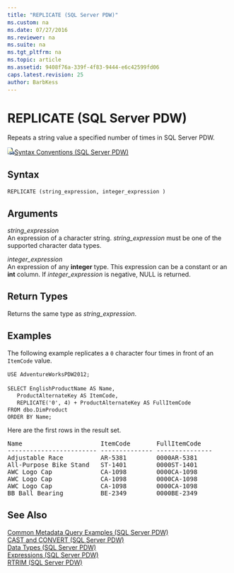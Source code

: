 ```yaml
---
title: "REPLICATE (SQL Server PDW)"
ms.custom: na
ms.date: 07/27/2016
ms.reviewer: na
ms.suite: na
ms.tgt_pltfrm: na
ms.topic: article
ms.assetid: 9408f76a-339f-4f83-9444-e6c42599fd06
caps.latest.revision: 25
author: BarbKess
---
```

# REPLICATE (SQL Server PDW)
Repeats a string value a specified number of times in SQL Server PDW.  
  
![Topic link icon](../../mpp/sqlpdw/media/Topic_Link.gif "Topic_Link")[Syntax Conventions &#40;SQL Server PDW&#41;](../../mpp/sqlpdw/syntax-conventions-sql-server-pdw.md)  
  
## Syntax  
  
```  
REPLICATE (string_expression, integer_expression )  
```  
  
## Arguments  
*string_expression*  
An expression of a character string. *string_expression* must be one of the supported character data types.  
  
*integer_expression*  
An expression of any **integer** type. This expression can be a constant or an **int** column. If *integer_expression* is negative, NULL is returned.  
  
## Return Types  
Returns the same type as *string_expression*.  
  
## Examples  
The following example replicates a `0` character four times in front of an `ItemCode` value.  
  
```  
USE AdventureWorksPDW2012;  
  
SELECT EnglishProductName AS Name,  
   ProductAlternateKey AS ItemCode,  
   REPLICATE('0', 4) + ProductAlternateKey AS FullItemCode  
FROM dbo.DimProduct  
ORDER BY Name;  
```  
  
Here are the first rows in the result set.  
  
<pre>Name                     ItemCode       FullItemCode  
------------------------ -------------- ---------------  
Adjustable Race          AR-5381        0000AR-5381  
All-Purpose Bike Stand   ST-1401        0000ST-1401  
AWC Logo Cap             CA-1098        0000CA-1098  
AWC Logo Cap             CA-1098        0000CA-1098  
AWC Logo Cap             CA-1098        0000CA-1098  
BB Ball Bearing          BE-2349        0000BE-2349</pre>  
  
## See Also  
[Common Metadata Query Examples &#40;SQL Server PDW&#41;](../../mpp/sqlpdw/common-metadata-query-examples-sql-server-pdw.md)  
[CAST and CONVERT &#40;SQL Server PDW&#41;](../../mpp/sqlpdw/cast-and-convert-sql-server-pdw.md)  
[Data Types &#40;SQL Server PDW&#41;](../../mpp/sqlpdw/data-types-sql-server-pdw.md)  
[Expressions &#40;SQL Server PDW&#41;](../../mpp/sqlpdw/expressions-sql-server-pdw.md)  
[RTRIM &#40;SQL Server PDW&#41;](../../mpp/sqlpdw/rtrim-sql-server-pdw.md)  
  
